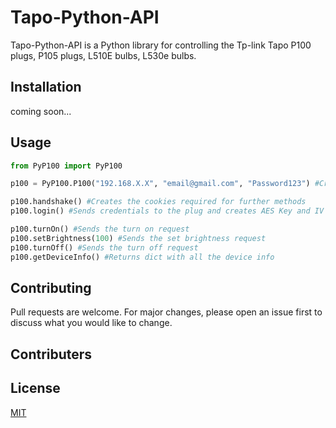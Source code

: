# Tapo-Python-API
Tapo-Python-API is a Python library for controlling the Tp-link Tapo P100 plugs, P105 plugs, L510E bulbs, L530e bulbs.

## Installation

coming soon...

## Usage

```python
from PyP100 import PyP100

p100 = PyP100.P100("192.168.X.X", "email@gmail.com", "Password123") #Creating a P100 plug object

p100.handshake() #Creates the cookies required for further methods 
p100.login() #Sends credentials to the plug and creates AES Key and IV for further methods

p100.turnOn() #Sends the turn on request
p100.setBrightness(100) #Sends the set brightness request
p100.turnOff() #Sends the turn off request
p100.getDeviceInfo() #Returns dict with all the device info


```

## Contributing
Pull requests are welcome. For major changes, please open an issue first to discuss what you would like to change.

## Contributers

## License
[MIT](https://choosealicense.com/licenses/mit/)
